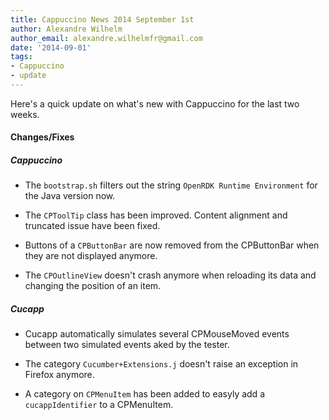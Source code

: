 ```yaml
---
title: Cappuccino News 2014 September 1st
author: Alexandre Wilhelm
author_email: alexandre.wilhelmfr@gmail.com
date: '2014-09-01'
tags:
- Cappuccino
- update
---
```


Here's a quick update on what's new with Cappuccino for the last two weeks.

#### Changes/Fixes

##### Cappuccino

- The `bootstrap.sh` filters out the string `OpenRDK Runtime Environment` for the Java version now.

- The `CPToolTip` class has been improved. Content alignment and truncated issue have been fixed.

- Buttons of a `CPButtonBar` are now removed from the CPButtonBar when they are not displayed anymore.

- The `CPOutlineView` doesn't crash anymore when reloading its data and changing the position of an item.

##### Cucapp

- Cucapp automatically simulates several CPMouseMoved events between two simulated events aked by the tester.

- The category `Cucumber+Extensions.j` doesn't raise an exception in Firefox anymore.

- A category on `CPMenuItem` has been added to easyly add a `cucappIdentifier` to a CPMenuItem.
